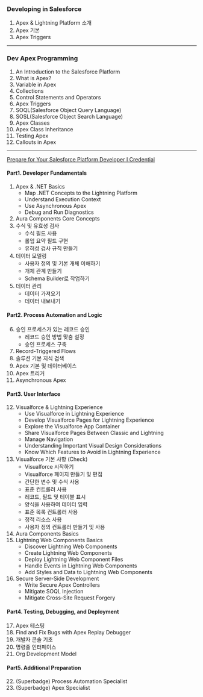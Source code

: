 ### Developing in Salesforce

1. Apex & Lightning Platform 소개
2. Apex 기본
3. Apex Triggers

---

### Dev Apex Programming

1. An Introduction to the Salesforce Platform
2. What is Apex?
3. Variable in Apex
4. Collections
5. Control Statements and Operators
6. Apex Triggers
7. SOQL(Salesforce Object Query Language)
8. SOSL(Salesforce Object Search Language)
9. Apex Classes
10. Apex Class Inheritance
11. Testing Apex
12. Callouts in Apex

---

[Prepare for Your Salesforce Platform Developer I Credential](https://trailhead.salesforce.com/ko/users/strailhead/trailmixes/prepare-for-your-salesforce-platform-developer-i-credential)

#### Part1. Developer Fundamentals

1. Apex & .NET Basics
   - Map .NET Concepts to the Lightning Platform
   - Understand Execution Context
   - Use Asynchronous Apex
   - Debug and Run Diagnostics
2. Aura Components Core Concepts
3. 수식 및 유효성 검사
   - 수식 필드 사용
   - 롤업 요약 필드 구현
   - 유혀성 검사 규칙 만들기
4. 데이터 모델링
   - 사용자 정의 및 기본 개체 이해하기
   - 개체 관계 만들기
   - Schema Builder로 작업하기
5. 데이터 관리
   - 데이터 가져오기
   - 데이터 내보내기

#### Part2. Process Automation and Logic

6. 승인 프로세스가 있는 레코드 승인
   - 레코드 승인 방법 맞춤 설정
   - 승인 프로세스 구축
7. Record-Triggered Flows
8. 솔루션 기본 지식 검색
9. Apex 기본 및 데이터베이스
10. Apex 트리거
11. Asynchronous Apex

#### Part3. User Interface

12. Visualforce & Lightning Experience
    - Use Visualforce in Lightning Experience
    - Develop Visualforce Pages for Lightning Experience
    - Explore the Visualforce App Container
    - Share Visualforce Pages Between Classic and Lightning
    - Manage Navigation
    - Understanding Important Visual Design Considerations
    - Know Which Features to Avoid in Lightning Experience
13. Visualforce 기본 사항 (Check)
    - Visualforce 시작하기
    - Visualforce 페이지 만들기 및 편집
    - 간단한 변수 및 수식 사용
    - 표준 컨트롤러 사용
    - 레코드, 필드 및 테이블 표시
    - 양식을 사용하여 데이터 입력
    - 표준 목록 컨트롤러 사용
    - 정적 리소스 사용
    - 사용자 정의 컨트롤러 만들기 및 사용
14. Aura Components Basics
15. Lightning Web Components Basics
    - Discover Lightning Web Components
    - Create Lightning Web Components
    - Deploy Lightning Web Component Files
    - Handle Events in Lightning Web Components
    - Add Styles and Data to Lightning Web Components
16. Secure Server-Side Development
    - Write Secure Apex Controllers
    - Mitigate SOQL Injection
    - Mitigate Cross-Site Request Forgery

#### Part4. Testing, Debugging, and Deployment

17. Apex 테스팅
18. Find and Fix Bugs with Apex Replay Debugger
19. 개발자 콘솔 기초
20. 명령줄 인터페이스
21. Org Development Model

#### Part5. Additional Preparation

22. (Superbadge) Process Automation Specialist
23. (Superbadge) Apex Specialist
